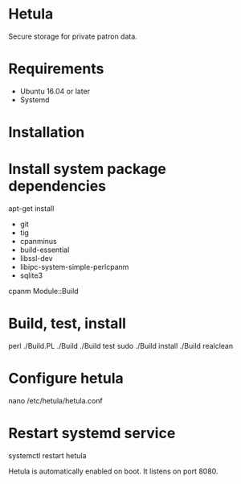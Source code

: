 # Hetula
Secure storage for private patron data.

# Requirements

- Ubuntu 16.04 or later
- Systemd

# Installation

# Install system package dependencies

apt-get install
  - git
  - tig
  - cpanminus
  - build-essential
  - libssl-dev
  - libipc-system-simple-perlcpanm
  - sqlite3

cpanm Module::Build

# Build, test, install

perl ./Build.PL
./Build
./Build test
sudo ./Build install
./Build realclean


# Configure hetula

nano /etc/hetula/hetula.conf

# Restart systemd service

systemctl restart hetula



Hetula is automatically enabled on boot.
It listens on port 8080.

